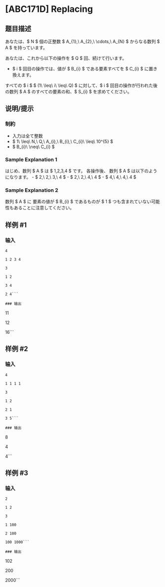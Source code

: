 # [ABC171D] Replacing

## 题目描述

[problemUrl]: https://atcoder.jp/contests/abc171/tasks/abc171_d

あなたは、$ N $ 個の正整数 $ A_{1},\ A_{2},\ \cdots,\ A_{N} $ からなる数列 $ A $ を持っています。

あなたは、これから以下の操作を $ Q $ 回、続けて行います。

- $ i $ 回目の操作では、値が $ B_{i} $ である要素すべてを $ C_{i} $ に置き換えます。

すべての $ i $ $ (1\ \leq\ i\ \leq\ Q) $ に対して、$ i $ 回目の操作が行われた後の数列 $ A $ のすべての要素の和、$ S_{i} $ を求めてください。

## 说明/提示

### 制約

- 入力は全て整数
- $ 1\ \leq\ N,\ Q,\ A_{i},\ B_{i},\ C_{i}\ \leq\ 10^{5} $
- $ B_{i}\ \neq\ C_{i} $

### Sample Explanation 1

はじめ、数列 $ A $ は $ 1,2,3,4 $ です。 各操作後、 数列 $ A $ は以下のようになります。 - $ 2,\ 2,\ 3,\ 4 $ - $ 2,\ 2,\ 4,\ 4 $ - $ 4,\ 4,\ 4,\ 4 $

### Sample Explanation 2

数列 $ A $ に 要素の値が $ B_{i} $ であるものが $ 1 $ つも含まれていない可能性もあることに注意してください。

## 样例 #1

### 输入

```
4
1 2 3 4
3
1 2
3 4
2 4```

### 输出

```
11
12
16```

## 样例 #2

### 输入

```
4
1 1 1 1
3
1 2
2 1
3 5```

### 输出

```
8
4
4```

## 样例 #3

### 输入

```
2
1 2
3
1 100
2 100
100 1000```

### 输出

```
102
200
2000```

